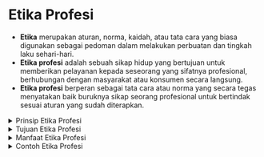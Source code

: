 # Etika Profesi


  
* **Etika** merupakan aturan, norma, kaidah, atau tata cara yang biasa digunakan sebagai pedoman dalam melakukan perbuatan dan tingkah laku sehari-hari.
* **Etika profesi** adalah sebuah sikap hidup yang bertujuan untuk memberikan pelayanan kepada seseorang yang sifatnya profesional, berhubungan dengan masyarakat atau konsumen secara langsung.
* **Etika profesi** berperan sebagai tata cara atau norma yang secara tegas menyatakan baik buruknya sikap seorang profesional untuk bertindak sesuai aturan yang sudah diterapkan.

<details>
  <summary>Prinsip Etika Profesi</summary>
    
**1. Prinsip Otonomi**

Setiap orang memiliki wewenang dan kebebasan bekerja juga berpendapat sesuai dengan profesi yang dijalankannya. Dalam prinsip otonomi, seseorang memiliki hak untuk melakukan atau tidak melakukan pekerjaan atau suatu tugas berdasarkan kode etik yang berlaku dalam profesi tersebut.

**2. Prinsip Intergritas Moral**

Seorang profesional wajib memiliki prinsip moral dan kejujuran yang masuk ke dalam integritas moral. Kamu harus memiliki sikap yang adil, mementingkan profesi, dan juga kepentingan konsumen atau masyarakat.

**3. Pringsip Tanggung Jawab**

Tak hanya dalam kegiatan bermasyarakat, ketika bekerja kita juga perlu menanamkan sikap tanggung jawab atas tugas atau pekerjaan yang dilakukan.
Sebagai seorang pekerja, kamu harus siap menerima hasil, kritik, saran dari orang lain atau konsumen lalu tanggung jawab secara profesional.

**4. Prinsip Keadilan**

Seperti sila ke-5, keadilan bagi seluruh rakyat Indonesia. Pada pekerjaan juga, kita perlu menanamkan prinsip keadilan dalam pekerjaannya kepada rekan kerja atau konsumen.

 </details>
 

 
<details>
  <summary>Tujuan Etika Profesi</summary>
    Etika profesi dilakukan untuk mengembangkan sikap, norma, atau kebiasaan yang ditunjukkan sesuai dengan profesi mereka kepada rekan kerja atau konsumen. 

Etika profesi bertujuan untuk meningkatkan keterampilan intelek dalam berpikir dan juga membuat para profesional dapat bertindak dengan cara yang diinginkan secara moral untuk menuju komitmen moral dan perilaku bertanggung jawab. 

Secara spesifik, tujuan etika profesi adalah sebagai berikut.

* Munculnya kesadaran moral atau kemahiran dalam mengenali masalah moral dalam profesi,
* Memahami dan menilai pandangan berbeda dari pihak lain,
* Koherensi moral dengan membentuk sudut pandang konsisten yang berdasarkan fakta,
* Mengungkapkan dan mendukung pandangan seseorang kepada orang lain secara profesional,
* Mampu bertanggung jawab secara profesional,
* Menghormati orang lain dengan menunjukkan kepedulian terhadap kesejahteraan orang lain,
* Menerima perbedaan secara wajar dalam perspektif moral profesional dari segi apapun.
 </details>

<details>
  <summary>Manfaat Etika Profesi</summary>
    Etika profesi merupakan sesuatu yang melekat pada diri seseorang yang bekerja secara profesional. Hal ini memiliki manfaat dalam menjalankan pekerjaan, yakni sebagai berikut.

**1. Memiliki Tanggung Jawab**

Sebagai orang profesional, kamu perlu memiliki tanggung jawab atas pekerjaan yang kamu lakukan. Hal ini bermanfaat untuk hasil pekerjaan yang berkualitas dan kamu dapat dipercaya oleh atasan, kolega, dan konsumen.

**2. Menjadi Tertib**

Dengan etika profesi, segala pekerjaan yang dilakukan di kantor akan menjadi tertib. Tugas akan dilaksanakan tepat waktu dan sesuai deadline yang sudah ditentukan.

**3. Lingkungan Kerja Sehat**

Etika profesi menyangkut sikap dan norma seseorang dalam berperilaku profesional. Dengan hal ini, lingkungan kerja menjadi sehat karena semua dilakukan sesuai dengan SOP dan etika dalam profesinya.

**4. Meningkatkan Produktivitas Kerja**

Berkaitan dengan tertib dan tanggung jawab, etika profesi tentunya meningkatkan produktivitas kerja karena akan membuat suasana kerja yang nyaman karena setiap karyawan akan menghargai, bekerja sama, dan berlaku profesional dengan baik. Tentunya, hal ini juga akan mendukung situasi produktif para pekerja secara profesional.

**5. Menyokong Perubahan Lebih Baik**

Dengan keempat manfaat di atas, hal ini tentunya menyokong perubahan perusahaan dan diri secara profesional menjadi lebih baik lagi. Kamu bisa menjadi seseorang yang diandalkan, dipercaya, dan tentunya bertanggung jawab dalam pekerjaan.
</details>

<details>
  <summary>Contoh Etika Profesi</summary>
    
**1. Dokter**

Seorang dokter memiliki kode etik yang dikeluarkan oleh lembaga kedokteran, yakni sebagai berikut:

Seorang Dokter wajib menjunjung tinggi, menghayati, dan mengamalkan sumpah atau janji dokternya.
Seorang dokter tidak boleh dipengaruhi oleh sesuatu yang mengekang kebebasan atau kemandirian profesinya.
Seorang dokter wajib memberikan surat keterangan yang telah diperiksa sendiri kebenarannya.

**2. Pelaku bisnis**

Pelaku bisnis juga mempunyai etika profesi dalam berkomunikasi dengan para klien atau konsumennya, yakni sebagai berikut:

Menjaga kerahasian dan privasi informasi tentang klien saat bekerja sama.
Perusahaan menetapkan pedoman bagi karyawan yang dijalankan oleh karyawan agar jalan operasional perusahaan dapat berjalan dengan baik.
</details>
